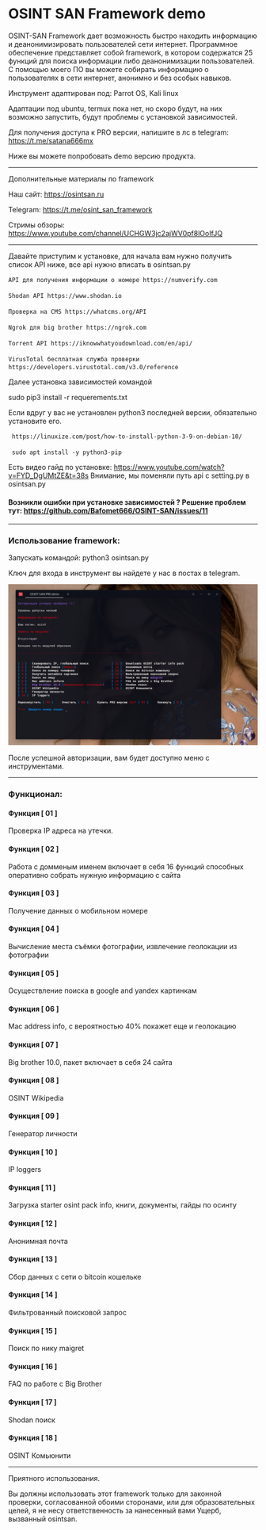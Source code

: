 #                                                                           OSINT SAN Framework demo

OSINT-SAN Framework дает возможность быстро находить информацию и деанонимизировать пользователей сети интернет. Программное обеспечение представляет собой framework, в котором содержатся 25 функций для поиска информации либо деанонимизации пользователей. С помощью моего ПО вы можете собирать информацию о пользователях в сети интернет, анонимно и без особых навыков.

Инструмент адаптирован под: Parrot OS, Kali linux

Адаптации под ubuntu, termux пока нет, но скоро будут, на них возможно запустить, будут проблемы с установкой зависимостей.

Для получения доступа к PRO версии, напишите в лс в telegram: https://t.me/satana666mx

Ниже вы можете попробовать demo версию продукта. 

----

Дополнительные материалы по framework

Наш сайт: https://osintsan.ru

Telegram: https://t.me/osint_san_framework

Стримы обзоры: https://www.youtube.com/channel/UCHGW3jc2ajWV0pf8lOoIfJQ

----

Давайте приступим к установке, для начала вам нужно получить список API ниже, все api нужно вписать в osintsan.py


    API для получения информации о номере https://numverify.com

    Shodan API https://www.shodan.io

    Проверка на CMS https://whatcms.org/API

    Ngrok для big brother https://ngrok.com

    Torrent API https://iknowwhatyoudownload.com/en/api/

    VirusTotal бесплатная служба проверки https://developers.virustotal.com/v3.0/reference

Далее установка зависимостей командой

sudo pip3 install -r requerements.txt

Если вдруг у вас не установлен python3 последней версии, обязательно установите его.

     https://linuxize.com/post/how-to-install-python-3-9-on-debian-10/

     sudo apt install -y python3-pip


Есть видео гайд по установке: https://www.youtube.com/watch?v=FYD_DgUMtZE&t=38s
Внимание, мы поменяли путь api с setting.py в osintsan.py
     

#### Возникли ошибки при установке зависимостей ? Решение проблем тут: https://github.com/Bafomet666/OSINT-SAN/issues/11
---

### Использование framework:

Запускать командой: python3 osintsan.py

Ключ для входа в инструмент вы найдете у нас в постах в telegram.


![alt tag](https://github.com/Bafomet666/screen/blob/main/001.png)

После успешной авторизации, вам будет доступно меню с инструментами.

---

### Функционал:

#### Функция [ 01 ]

Проверка IP адреса на утечки.

#### Функция [ 02 ]
Работа с домменым именем включает в себя 16 функций способных оперативно собрать нужную информацию с сайта

#### Функция [ 03 ]
Получение данных о мобильном номере

#### Функция [ 04 ]
Вычисление места съёмки фотографии, извлечение геолокации из фотографии

#### Функция [ 05 ]
Осуществление поиска в google and yandex картинкам

#### Функция [ 06 ]
Mac address info, с вероятностью 40% покажет еще и геолокацию

#### Функция [ 07 ]
Big brother 10.0, пакет включает в себя  24 сайта

#### Функция [ 08 ]
OSINT Wikipedia

#### Функция [ 09 ]
Генератор личности

#### Функция [ 10 ]
IP loggers

#### Функция [ 11 ]
Загрузка starter osint pack info, книги, документы, гайды по осинту

#### Функция [ 12 ]
Анонимная почта

#### Функция [ 13 ]
Сбор данных с сети о bitcoin кошельке

#### Функция [ 14 ]
Фильтрованный поисковой запрос

#### Функция [ 15 ]
Поиск по нику maigret

#### Функция [ 16 ]
FAQ по работе с Big Brother

#### Функция [ 17 ]
Shodan поиск

#### Функция [ 18 ]
OSINT Комьюнити

----

Приятного использования.

Вы должны использовать этот framework только для законной проверки, согласованной обоими сторонами,
или для образовательных целей, я не несу ответственность за нанесенный вами
Ущерб, вызванный osintsan.





